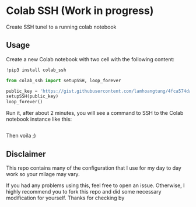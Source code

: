 # Colab SSH (Work in progress)

Create SSH tunel to a running colab notebook

## Usage
Create a new Colab notebook with two cell with the following content:
```python
!pip3 install colab_ssh

from colab_ssh import setupSSH, loop_forever

public_key = 'https://gist.githubusercontent.com/lamhoangtung/4fca574da11ef45869bdfea8062417b5/raw/320893c60a5a150f61481899201664761136fae7/authorized_keys'
setupSSH(public_key)
loop_forever()
```

Run it, after about 2 minutes, you will see a command to SSH to the Colab notebook instance like this:

```bash

```

Then voila ;)

## Disclaimer

This repo contains many of the configuration that I use for my day to day work so your milage may vary.

If you had any problems using this, feel free to open an issue. Otherwise, I highly recommend you to fork this repo and did some necessary modification for yourself. Thanks for checking by